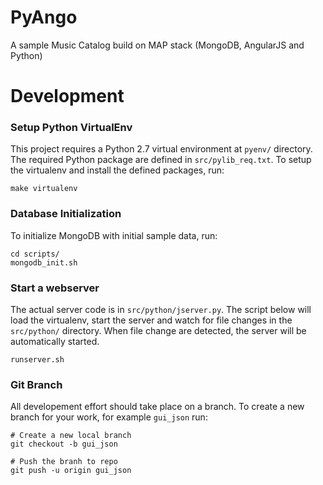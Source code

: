 # PyAngo

A sample Music Catalog build on MAP stack (MongoDB, AngularJS and Python)


# Development

### Setup Python VirtualEnv
This project requires a Python 2.7 virtual environment at `pyenv/` directory.  The required Python package are defined
in `src/pylib_req.txt`.  To setup the virtualenv and install the defined packages, run:
```
make virtualenv
```

### Database Initialization
To initialize MongoDB with initial sample data, run:
```
cd scripts/
mongodb_init.sh
```

### Start a webserver
The actual server code is in `src/python/jserver.py`.  The script below will load the virtualenv, start the server and
watch for file changes in the `src/python/` directory.  When file change are detected, the server will be automatically
started.
```
runserver.sh
```


### Git Branch
All developement effort should take place on a branch.  To create a new branch for your work, for example `gui_json`
run:
```
# Create a new local branch
git checkout -b gui_json

# Push the branh to repo
git push -u origin gui_json
```

